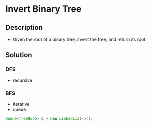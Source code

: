 # Invert Binary Tree

## Description

* Given the root of a binary tree, invert the tree, and return its root.

## Solution

### DFS

* recursive

### BFS

* iterative
* queue

```Java
Queue<TreeNode> q = new LinkedList<>();
```
